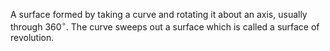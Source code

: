A surface formed by taking a curve and rotating it about an axis,
usually through $360^\circ$. The curve sweeps out a surface which is
called a surface of revolution.
